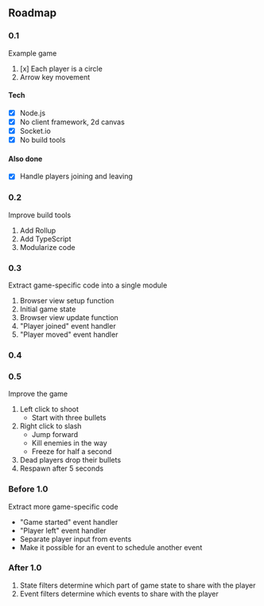 ## Roadmap

### 0.1

Example game

1. [x] Each player is a circle
2. Arrow key movement

#### Tech
- [x] Node.js
- [x] No client framework, 2d canvas
- [x] Socket.io
- [x] No build tools

#### Also done
- [x] Handle players joining and leaving

### 0.2

Improve build tools

1. Add Rollup
3. Add TypeScript
2. Modularize code

### 0.3

Extract game-specific code into a single module

1. Browser view setup function
2. Initial game state
3. Browser view update function
4. "Player joined" event handler
5. "Player moved" event handler

### 0.4

### 0.5

Improve the game

1. Left click to shoot
   - Start with three bullets
2. Right click to slash
   - Jump forward
   - Kill enemies in the way
   - Freeze for half a second
3. Dead players drop their bullets
4. Respawn after 5 seconds

### Before 1.0

Extract more game-specific code


- "Game started" event handler
- "Player left" event handler
- Separate player input from events
- Make it possible for an event
  to schedule another event

### After 1.0

1. State filters determine which part of game state
   to share with the player
2. Event filters determine which events
   to share with the player
